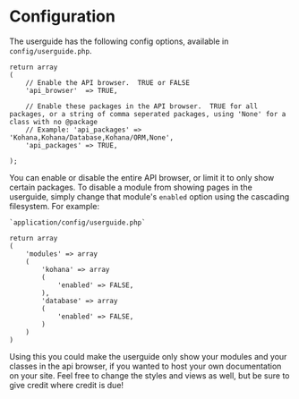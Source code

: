 # Configuration

The userguide has the following config options, available in `config/userguide.php`.

	return array
	(
		// Enable the API browser.  TRUE or FALSE
		'api_browser'  => TRUE,
		
		// Enable these packages in the API browser.  TRUE for all packages, or a string of comma seperated packages, using 'None' for a class with no @package
		// Example: 'api_packages' => 'Kohana,Kohana/Database,Kohana/ORM,None',
		'api_packages' => TRUE,
		
	);

You can enable or disable the entire API browser, or limit it to only show certain packages.  To disable a module from showing pages in the userguide, simply change that module's `enabled` option using the cascading filesystem.  For example:

	`application/config/userguide.php`
	
	return array
	(
		'modules' => array
		(
			'kohana' => array
			(
				'enabled' => FALSE,
			),
			'database' => array
			(
				'enabled' => FALSE,
			)
		)
	)
	
Using this you could make the userguide only show your modules and your classes in the api browser, if you wanted to host your own documentation on your site.  Feel free to change the styles and views as well, but be sure to give credit where credit is due!